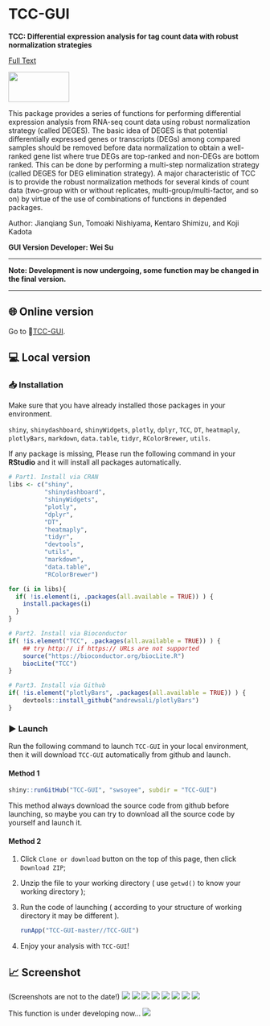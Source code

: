 

# TCC-GUI

**TCC: Differential expression analysis for tag count data with robust normalization strategies**

 [Full Text](https://www.ncbi.nlm.nih.gov/pmc/articles/PMC3716788/)

<img src="https://raw.githubusercontent.com/swsoyee/TCC-GUI/master/TCC-GUI/www/tccLogo.png" width="121" height="60">

This package provides a series of functions for performing differential expression analysis from RNA-seq count data using robust normalization strategy (called DEGES). The basic idea of DEGES is that potential differentially expressed genes or transcripts (DEGs) among compared samples should be removed before data normalization to obtain a well-ranked gene list where true DEGs are top-ranked and non-DEGs are bottom ranked. This can be done by performing a multi-step normalization strategy (called DEGES for DEG elimination strategy). A major characteristic of TCC is to provide the robust normalization methods for several kinds of count data (two-group with or without replicates, multi-group/multi-factor, and so on) by virtue of the use of combinations of functions in depended packages.

Author: Jianqiang Sun, Tomoaki Nishiyama, Kentaro Shimizu, and Koji Kadota

**GUI Version Developer: Wei Su**



---

**Note: Development is now undergoing, some function may be changed in the final version.**

---



## 🌐 Online version

Go to 🔗[TCC-GUI](https://infinityloop.shinyapps.io/TCC-GUI/).

## 💻 Local version

### 📥 Installation
Make sure that you have already installed those packages in your environment.

`shiny`, `shinydashboard`, `shinyWidgets`, `plotly`, `dplyr`, `TCC`, `DT`, `heatmaply`, `plotlyBars`, `markdown`, `data.table`, `tidyr`, `RColorBrewer`, `utils`.

If any package is missing, Please run the following command in your **RStudio** and it will install all packages automatically.

```R
# Part1. Install via CRAN
libs <- c("shiny",
          "shinydashboard", 
          "shinyWidgets", 
          "plotly", 
          "dplyr", 
          "DT", 
          "heatmaply",
          "tidyr",
          "devtools",
          "utils",
          "markdown",
          "data.table",
          "RColorBrewer")

for (i in libs){
  if( !is.element(i, .packages(all.available = TRUE)) ) {
    install.packages(i)
  }
}

# Part2. Install via Bioconductor
if( !is.element("TCC", .packages(all.available = TRUE)) ) {
    ## try http:// if https:// URLs are not supported
    source("https://bioconductor.org/biocLite.R")
    biocLite("TCC")
}

# Part3. Install via Github
if( !is.element("plotlyBars", .packages(all.available = TRUE)) ) {
    devtools::install_github("andrewsali/plotlyBars")
}
```

### ▶ Launch
Run the following command to launch `TCC-GUI` in your local environment, then it will download `TCC-GUI` automatically from github and launch.

#### Method 1

```R
shiny::runGitHub("TCC-GUI", "swsoyee", subdir = "TCC-GUI")
```

This method always download the source code from github before launching, so maybe you can try to download all the source code by yourself and launch it. 

#### Method 2

1. Click `Clone or download` button on the top of this page, then click `Download ZIP`;

2. Unzip the file to your working directory ( use `getwd()` to know your working directory );

3. Run the code of launching ( according to your structure of working directory it may be different ). 

   ```R
   runApp("TCC-GUI-master//TCC-GUI")
   ```
4. Enjoy your analysis with `TCC-GUI`!


## 📈 Screenshot
(Screenshots are not to the date!)
<img src="https://raw.githubusercontent.com/swsoyee/TCC-GUI/master/ScreenShot/dataImport.png">
<img src="https://raw.githubusercontent.com/swsoyee/TCC-GUI/master/ScreenShot/calculation.png">
<img src="https://raw.githubusercontent.com/swsoyee/TCC-GUI/master/ScreenShot/MAPlot.png">
<img src="https://raw.githubusercontent.com/swsoyee/TCC-GUI/master/ScreenShot/VolcanoPlot.png">
<img src="https://raw.githubusercontent.com/swsoyee/TCC-GUI/master/ScreenShot/PCA.png">
<img src="https://raw.githubusercontent.com/swsoyee/TCC-GUI/master/ScreenShot/Heatmap.png">
<img src="https://raw.githubusercontent.com/swsoyee/TCC-GUI/master/ScreenShot/MAPlot.png">
<img src="https://raw.githubusercontent.com/swsoyee/TCC-GUI/master/ScreenShot/Expression.png">

This function is under developing now...
<img src="https://raw.githubusercontent.com/swsoyee/TCC-GUI/master/ScreenShot/report.png">